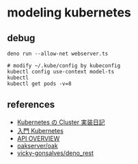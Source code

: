 # modeling kubernetes

## debug

```shell
deno run --allow-net webserver.ts

# modify ~/.kube/config by kubeconfig
kubectl config use-context model-ts
kubectl
kubectl get pods -v=8
```

## references

- [Kubernetes の Cluster 実装日記](https://zenn.dev/hiroga/scraps/ca1ec32097936b)
- [入門 Kubernetes](https://amzn.to/3uh6lKo)
- [API OVERVIEW](https://kubernetes.io/docs/concepts/overview/kubernetes-api/)
- [oakserver/oak](https://github.com/oakserver/oak)
- [vicky-gonsalves/deno_rest](https://github.com/vicky-gonsalves/deno_rest)
